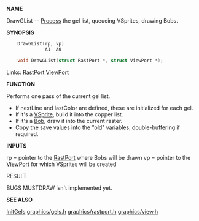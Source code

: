 
**NAME**

DrawGList -- [Process](_0078) the gel list, queueing VSprites, drawing Bobs.

**SYNOPSIS**

```c
    DrawGList(rp, vp)
              A1  A0

    void DrawGList(struct RastPort *, struct ViewPort *);

```
Links: [RastPort](_00AF) [ViewPort](_00B8) 

**FUNCTION**

Performs one pass of the current gel list.
- If nextLine and lastColor are defined, these are
initialized for each gel.
- If it's a [VSprite](_00C3), build it into the copper list.
- If it's a [Bob](_00C3), draw it into the current raster.
- Copy the save values into the &#034;old&#034; variables,
double-buffering if required.

**INPUTS**

rp = pointer to the [RastPort](_00AF) where Bobs will be drawn
vp = pointer to the [ViewPort](_00B8) for which VSprites will be created

RESULT

BUGS
MUSTDRAW isn't implemented yet.

**SEE ALSO**

[InitGels](InitGels)  [graphics/gels.h](_00C3) [graphics/rastport.h](_00AF)  [graphics/view.h](_00B8)
